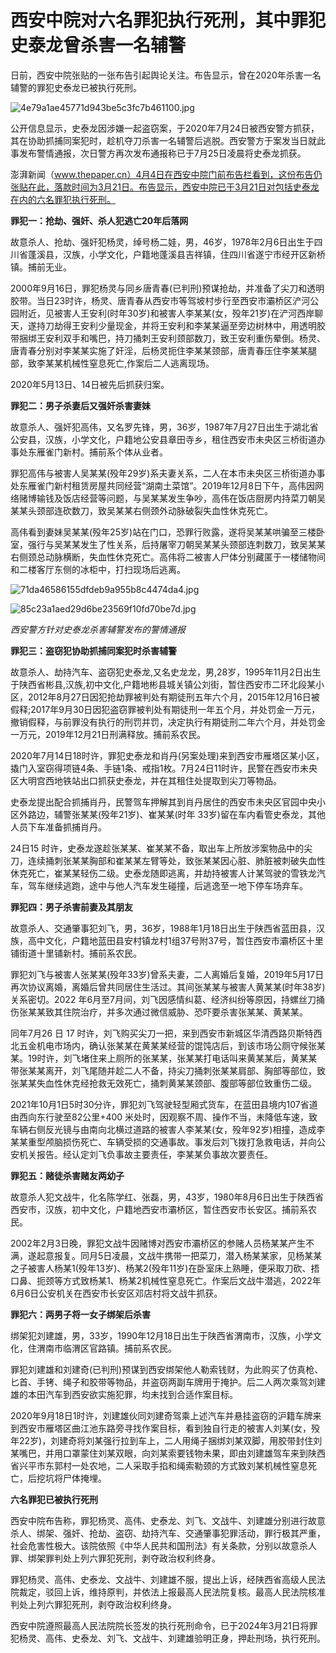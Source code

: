 # 西安中院对六名罪犯执行死刑，其中罪犯史泰龙曾杀害一名辅警

日前，西安中院张贴的一张布告引起舆论关注。布告显示，曾在2020年杀害一名辅警的罪犯史泰龙已被执行死刑。

![4e79a1ae45771d943be5c3fc7b461100.jpg](https://raw.githubusercontent.com/qqhsx/qqnews_image/main/2024/04/04/西安中院对六名罪犯执行死刑，其中罪犯史泰龙曾杀害一名辅警/4e79a1ae45771d943be5c3fc7b461100.jpg)

公开信息显示，史泰龙因涉嫌一起盗窃案，于2020年7月24日被西安警方抓获，其在协助抓捕同案犯时，趁机夺刀杀害一名辅警后逃脱。西安警方于案发当日就此事发布警情通报，次日警方再次发布通报称已于7月25日凌晨将史泰龙抓获。

澎湃新闻（www.thepaper.cn）4月4日在西安中院门前布告栏看到，这份布告仍张贴在此，落款时间为3月21日。布告显示，西安中院已于3月21日对包括史泰龙在内的六名罪犯执行死刑。

**罪犯一：抢劫、强奸、杀人犯逃亡20年后落网**

故意杀人、抢劫、强奸犯杨灵，绰号杨二娃，男，46岁，1978年2月6日出生于四川省蓬溪县，汉族，小学文化，户籍地蓬溪县吉祥镇，住四川省遂宁市经开区新桥镇。捕前无业。

2000年9月16日，罪犯杨灵与同乡唐青春(已判刑)预谋抢劫，并准备了尖刀和透明胶带。当日23时许，杨灵、唐青春从西安市等驾坡村步行至西安市灞桥区浐河公园附近，见被害人王安利(时年30岁)和被害人李某某(女，殁年21岁)在浐河西岸聊天，遂持刀劫得王安利少量现金，并将王安利和李某某逼至旁边树林中，用透明胶带捆绑王安利双手和嘴巴，持刀捅刺王安利颈部数刀，致王安利重伤晕倒。杨灵、唐青春分别对李某某实施了奸淫，后杨灵扼住李某某颈部，唐青春压住李某某腿部，致李某某机械性窒息死亡,作案后二人逃离现场。

2020年5月13日、14日被先后抓获归案。

**罪犯二：男子杀妻后又强奸杀害妻妹**

故意杀人、强奸犯高伟，又名罗先锋，男，36岁，1987年7月27日出生于湖北省公安县，汉族，小学文化，户籍地公安县章田寺乡，租住西安市未央区三桥街道办事处东雁雀门新村。捕前系个体从业者。

罪犯高伟与被害人吴某某(殁年29岁)系夫妻关系，二人在本市未央区三桥街道办事处东雁雀门新村租赁房屋共同经营“湖南土菜馆”。2019年12月8日下午，高伟因网络赌博输钱及饭店经营等问题，与吴某某发生争吵，高伟在饭店厨房内持菜刀朝吴某某头颈部连砍数刀，致吴某某右侧颈外动脉破裂失血性休克死亡。

高伟看到妻妹吴某某(殁年25岁)站在门口，恐罪行败露，遂将吴某某哄骗至三楼卧室，强行与吴某某发生了性关系，后持屠宰刀朝吴某某头颈部连刺数刀，致吴某某右侧颈总动脉横断，失血性休克死亡。高伟将二被害人尸体分别藏匿于一楼储物间和二楼客厅东侧的冰柜中，打扫现场后逃离。

![71da46586155dfdeb9a955b8c4474da4.jpg](https://raw.githubusercontent.com/qqhsx/qqnews_image/main/2024/04/04/西安中院对六名罪犯执行死刑，其中罪犯史泰龙曾杀害一名辅警/71da46586155dfdeb9a955b8c4474da4.jpg)

![85c23a1aed29d6be23569f10fd70be7d.jpg](https://raw.githubusercontent.com/qqhsx/qqnews_image/main/2024/04/04/西安中院对六名罪犯执行死刑，其中罪犯史泰龙曾杀害一名辅警/85c23a1aed29d6be23569f10fd70be7d.jpg)

 _西安警方针对史泰龙杀害辅警发布的警情通报_

**罪犯三：盗窃犯协助抓捕同案犯时杀害辅警**

故意杀人、劫持汽车、盗窃犯史泰龙,又名史龙龙，男,28岁，1995年11月2日出生于陕西省彬县,汉族,初中文化,户籍地彬县城关镇公刘街，暂住西安市二环北段某小区，2012年8月27日因犯抢劫罪被判处有期徒刑五年六个月，2015年12月16日被假释;2017年9月30日因犯盗窃罪被判处有期徒刑一年五个月，并处罚金一万元，撤销假释，与前罪没有执行的刑罚并罚，决定执行有期徒刑二年六个月，并处罚金一万元，2019年12月21日刑满释放。捕前系农民。

2020年7月14日18时许，罪犯史泰龙和肖丹(另案处理)来到西安市雁塔区某小区，撬门入室窃得项链4条、手链1条、戒指1枚。7月24日11时许，民警在西安市未央区大明宫西地铁站出口抓获史泰龙，并在其租住处提取到尖刀等物品。

史泰龙提出配合抓捕肖丹，民警驾车押解其到肖丹居住的西安市未央区官园中央小区外路边，辅警张某某(殁年21岁)、崔某某(时年
33岁)留在车内看管史泰龙，其他人员下车准备抓捕肖丹。

24日15
时许，史泰龙遂趁张某某、崔某某不备，取出车上所放涉案物品中的尖刀，连续捅刺张某某胸部和崔某某左臂等处，致张某某因心脏、肺脏被刺破失血性休克死亡，崔某某轻伤二级。史泰龙随即逃离，并劫持被害人计某驾驶的雪铁龙汽车，驾车继续逃跑，途中与他人汽车发生碰撞，后逃逸至一地下停车场弃车。

**罪犯四：男子杀害前妻及其朋友**

故意杀人、交通肇事犯刘飞，男，36岁，1988年1月18日出生于陕西省蓝田县，汉族，高中文化，户籍地蓝田县安村镇龙村1组37号附37号，暂住西安市灞桥区十里铺街道十里铺新村。捕前系农民。

罪犯刘飞与被害人张某某(殁年33岁)曾系夫妻，二人离婚后复婚，2019年5月17日再次协议离婚，离婚后曾共同居住生活过。其间张某某与被害人黄某某(时年38岁)关系密切。2022
年6月至7月间，刘飞因感情纠葛、经济纠纷等原因，持螺丝刀捅伤张某某致其住院治疗，并多次通过微信威胁、恐吓要杀害张某某、黄某某。

同年7月26 日 17
时许，刘飞购买尖刀一把，来到西安市新城区华清西路贝斯特西北五金机电市场内，确认张某某在黄某某经营的馄饨店后，到该市场公厕守候张某某。19时许，刘飞堵住来上厕所的张某某，张某某打电话叫来黄某某后，黄某某带张某某离开，刘飞尾随并趁二人不备，持尖刀捅刺张某某肩部、胸部等部位，致张某某失血性休克经抢救无效死亡，捅刺黄某某颈部、腹部等部位致重伤二级。

2021年10月1日5时30分许，罪犯刘飞驾驶轻型厢式货车，在蓝田县境内107省道由西向东行驶至82公里+400
米处时，因观察不周、操作不当，未降低车速，致车辆右侧反光镜与由南向北横过道路的被害人李某某(女，殁年92岁)相撞，造成李某某重型颅脑损伤死亡、车辆受损的交通事故。事发后刘飞拨打急救电话，并向公安机关报告。经认定刘飞负事故主要责任，李某某负事故次要责任。

**罪犯五：赌徒杀害赌友两幼子**

故意杀人犯文战牛，化名陈学红、张磊，男，43岁，1980年8月6日出生于陕西省西安市，汉族，初中文化，户籍地西安市灞桥区，暂住西安市长安区。捕前系农民。

2002年2月3日晚，罪犯文战牛因赌博对西安市灞桥区的参赌人员杨某某产生不满，遂起意报复。同月5日凌晨，文战牛携带一把菜刀，潜入杨某某家，见杨某某之子被害人杨某1(殁年13岁)、杨某2(殁年11岁)在卧室床上熟睡，便采取刀砍、捂口鼻、扼颈等方式致杨某1、杨某2机械性窒息死亡。作案后文战牛潜逃，2022年6月6日公安机关在西安市长安区邓店村将文战牛抓获。

**罪犯六：两男子将一女子绑架后杀害**

绑架犯刘建雄，男，33岁，1990年12月18日出生于陕西省渭南市，汉族，小学文化，住渭南市临渭区官路镇。捕前系农民。

罪犯刘建雄和刘建奇(已判刑)预谋到西安绑架他人勒索钱财，为此购买了仿真枪、匕首、手铐、绳子和胶带等物品，并盗窃两副车牌用于掩护。后二人两次乘驾刘建雄的本田汽车到西安欲实施犯罪，均未找到合适作案目标。

2020年9月18日1时许，刘建雄伙同刘建奇驾乘上述汽车并悬挂盗窃的沪籍车牌来到西安市雁塔区曲江池东路旁寻找作案目标，看到独自行走的被害人刘某(女，殁年22岁)，刘建奇将刘某强行拉到车上，二人用绳子捆绑刘某双脚，用胶带封住刘某嘴巴，并用口罩蒙住刘某双眼，向刘某索要钱物未果，即由刘建雄驾车来到陕西省兴平市东郭村一处农地，二人采取手掐和绳索勒颈的方式致刘某机械性窒息死亡，后挖坑将尸体掩埋。

**六名罪犯已被执行死刑**

西安中院布告称，罪犯杨灵、高伟、史泰龙、刘飞、文战牛、刘建雄分别进行故意杀人、绑架、强奸、抢劫、盗窃、劫持汽车、交通肇事犯罪活动，罪行极其严重，社会危害性极大。该院依照《中华人民共和国刑法》有关条款，分别以故意杀人罪、绑架罪判处上列六罪犯死刑，剥夺政治权利终身。

罪犯杨灵、高伟、史泰龙、文战牛、刘建雄不服，提出上诉，经陕西省高级人民法院裁定，驳回上诉，维持原判，并依法上报最高人民法院复核。最高人民法院核准判处上列六罪犯死刑，剥夺政治权利终身。

西安中院遵照最高人民法院院长签发的执行死刑命令，已于2024年3月21日将罪犯杨灵、高伟、史泰龙、刘飞、文战牛、刘建雄验明正身，押赴刑场，执行死刑。


